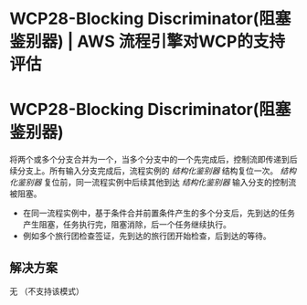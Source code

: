 # WCP28-Blocking Discriminator(阻塞鉴别器) | AWS 流程引擎对WCP的支持评估

# WCP28-Blocking Discriminator(阻塞鉴别器)

将两个或多个分支合并为一个，当多个分支中的一个先完成后，控制流即传递到后续分支上。所有输入分支完成后，流程实例的 _结构化鉴别器_ 结构复位一次。 _结构化鉴别器_ 复位前，同一流程实例中后续其他到达 _结构化鉴别器_ 输入分支的控制流被阻塞。

  * 在同一流程实例中，基于条件合并前置条件产生的多个分支后，先到达的任务产生阻塞，任务执行完，阻塞消除，后一个任务继续执行。
  * 例如多个旅行团检查签证，先到达的旅行团开始检查，后到达的等待。

## 解决方案

无 （不支持该模式）